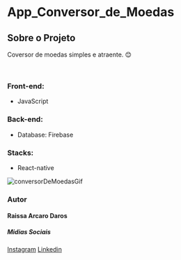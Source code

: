# App_Conversor_de_Moedas
<h2>Sobre o Projeto</h2>
<p>Coversor de moedas simples e atraente. 😊</p>

<br />
<h3>Front-end:</h3>
<ul>
  <li>JavaScript</li>
</ul>
<h3>Back-end:</h3>
<ul>
  <li>Database: Firebase</li>
</ul>
<h3>Stacks:</h3>
<ul>
  <li>React-native</li>
</ul>

![conversorDeMoedasGif](https://user-images.githubusercontent.com/82960240/138719365-2ff211f1-6b20-47d4-ba80-eb5464f596f4.gif)


<h3>Autor</h3>
<h4>Raissa Arcaro Daros</h4>

<h5>Midias Sociais</h5>
<a href="https://www.instagram.com/raissa_dev/">Instagram</a>
<a href="https://www.linkedin.com/in/raissa-dev-69986a214/">Linkedin</a>
